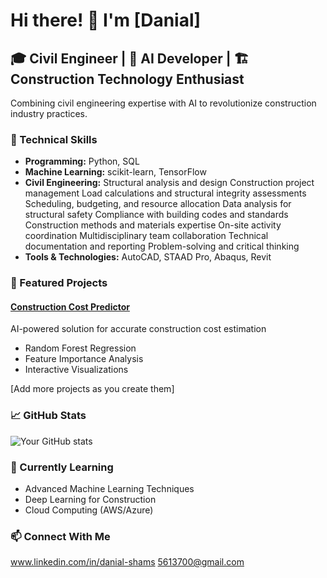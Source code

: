 # Hi there! 👋 I'm [Danial]

## 🎓 Civil Engineer | 🤖 AI Developer | 🏗️ Construction Technology Enthusiast

Combining civil engineering expertise with AI to revolutionize construction industry practices.

### 🔧 Technical Skills
- **Programming:** Python, SQL
- **Machine Learning:** scikit-learn, TensorFlow
- **Civil Engineering:** Structural analysis and design
Construction project management
Load calculations and structural integrity assessments
Scheduling, budgeting, and resource allocation
Data analysis for structural safety
Compliance with building codes and standards
Construction methods and materials expertise
On-site activity coordination
Multidisciplinary team collaboration
Technical documentation and reporting
Problem-solving and critical thinking
- **Tools & Technologies:** AutoCAD, STAAD Pro, Abaqus, Revit

### 🚀 Featured Projects

#### [Construction Cost Predictor](https://github.com/Dania1619/construction-cost-predictor)
AI-powered solution for accurate construction cost estimation
- Random Forest Regression
- Feature Importance Analysis
- Interactive Visualizations

[Add more projects as you create them]

### 📈 GitHub Stats
![Your GitHub stats](https://github-readme-stats.vercel.app/api?username=Dania1619&show_icons=true&theme=radical)

### 🌱 Currently Learning
- Advanced Machine Learning Techniques
- Deep Learning for Construction
- Cloud Computing (AWS/Azure)

### 📫 Connect With Me
www.linkedin.com/in/danial-shams
5613700@gmail.com
